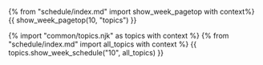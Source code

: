 {% from "schedule/index.md" import show_week_pagetop with context%}
{{ show_week_pagetop(10, "topics") }}

{% import "common/topics.njk" as topics with context %}
{% from "schedule/index.md" import all_topics with context %}
{{ topics.show_week_schedule("10", all_topics) }}